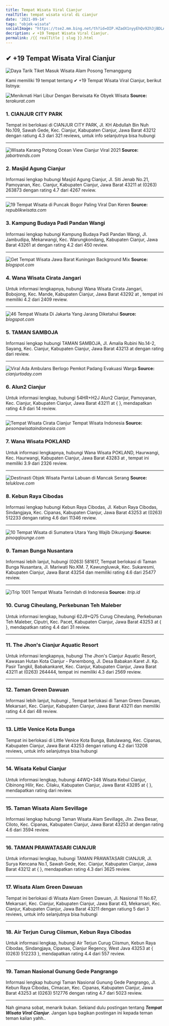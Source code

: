 ```yaml
---
title: Tempat Wisata Viral Cianjur
realTitle: tempat wisata viral di cianjur
date: '2021-09-14'
tags: "objek-wisata"
socialImage: "https://tse2.mm.bing.net/th?id=OIP.HZadX1nyyEhQv92h3jBDLAHaIB&amp;pid=15.1"
decription: ✔ +19 Tempat Wisata Viral Cianjur.
permalink: /{{ realTitle | slug }}.html
---
```


## ✔ +19 Tempat Wisata Viral Cianjur

![Daya Tarik  Tiket Masuk Wisata Alam Posong Temanggung ](https://suwatu.com/gambar/Wisata-Alam-Posong-Temanggung.jpg)



Kami memiliki 19 tempat tentang ✔ +19 Tempat Wisata Viral Cianjur, berikut listnya:



![Menikmati Hari Libur Dengan Berwisata Ke Obyek Wisata ](https://tse1.mm.bing.net/th?id=OIP.ugScyV2_Xe5HsNHEAHJPjwHaEH&amp;pid=15.1)
**Source:** _terakurat.com_


### 1. CIANJUR CITY PARK



Tempat ini berlokasi di CIANJUR CITY PARK, Jl. KH Abdullah Bin Nuh No.109, Sawah Gede, Kec. Cianjur, Kabupaten Cianjur, Jawa Barat 43212 dengan ratiung 4.3 dari 321 reviews, untuk info selanjutnya bisa hubungi 

---


![Wisata Karang Potong Ocean View Cianjur Viral 2021 ](https://tse3.mm.bing.net/th?id=OIP.AhTByGslQAFYVprKFB4J1QHaHs&amp;pid=15.1)
**Source:** _jabartrends.com_


### 2. Masjid Agung Cianjur



Informasi lengkap hubungi Masjid Agung Cianjur, Jl. Siti Jenab No.21, Pamoyanan, Kec. Cianjur, Kabupaten Cianjur, Jawa Barat 43211 at (0263) 263873 dengan rating 4.7 dari 4267 review.

---


![19 Tempat Wisata di Puncak Bogor Paling Viral Dan Keren](https://tse1.mm.bing.net/th?id=OIP.2vX0ZxnjELbV_gbbv1HakgHaEK&amp;pid=15.1)
**Source:** _republikwisata.com_


### 3. Kampung Budaya Padi Pandan Wangi



Informasi lengkap hubungi Kampung Budaya Padi Pandan Wangi, Jl. Jambudipa, Mekarwangi, Kec. Warungkondang, Kabupaten Cianjur, Jawa Barat 43261 at  dengan rating 4.2 dari 450 review.

---


![Get Tempat Wisata Jawa Barat Kuningan Background  Mix ](https://tse4.mm.bing.net/th?id=OIP.Jss_koVvmELvUOIWi5_KigHaEK&amp;pid=15.1)
**Source:** _blogspot.com_


### 4. Wana Wisata Cirata Jangari



Untuk informasi lengkapnya, hubungi Wana Wisata Cirata Jangari, Bobojong, Kec. Mande, Kabupaten Cianjur, Jawa Barat 43292 at , tempat ini memiliki 4.2 dari 2409 review.

---


![46 Tempat Wisata Di Jakarta Yang Jarang Diketahui ](https://tse2.mm.bing.net/th?id=OIP.r3UTfUu8t5MeumeLqV0i2gHaE7&amp;pid=15.1)
**Source:** _blogspot.com_


### 5. TAMAN SAMBOJA



Informasi lengkap hubungi TAMAN SAMBOJA, Jl. Amalia Rubini No.14-2, Sayang, Kec. Cianjur, Kabupaten Cianjur, Jawa Barat 43213 at  dengan rating  dari  review.

---


![Viral Ada Ambulans Berlogo Pemkot Padang Evakuasi Warga ](https://tse4.mm.bing.net/th?id=OIP.ROxoZn3TP6nfETWdbetFvQHaEx&amp;pid=15.1)
**Source:** _cianjurtoday.com_


### 6. Alun2 Cianjur



Untuk informasi lengkap, hubungi 54HR+H2J Alun2 Cianjur, Pamoyanan, Kec. Cianjur, Kabupaten Cianjur, Jawa Barat 43211 at {  }, mendapatkan rating 4.9 dari 14 review.

---


![Tempat Wisata Cirata Cianjur  Tempat Wisata Indonesia](https://tse4.mm.bing.net/th?id=OIP.xmjnuVqUp309oXM6luaswAHaFj&amp;pid=15.1)
**Source:** _pesonawisataindonesia.com_


### 7. Wana Wisata POKLAND



Untuk informasi lengkapnya, hubungi Wana Wisata POKLAND, Haurwangi, Kec. Haurwangi, Kabupaten Cianjur, Jawa Barat 43283 at , tempat ini memiliki 3.9 dari 2326 review.

---


![Destinasti Objek Wisata Pantai Labuan di Mancak Serang ](https://tse4.mm.bing.net/th?id=OIP.5HNT3OnCXSw3KUwqzLXC3wAAAA&amp;pid=15.1)
**Source:** _teluklove.com_


### 8. Kebun Raya Cibodas



Informasi lengkap hubungi Kebun Raya Cibodas, Jl. Kebun Raya Cibodas, Sindangjaya, Kec. Cipanas, Kabupaten Cianjur, Jawa Barat 43253 at (0263) 512233 dengan rating 4.6 dari 11346 review.

---


![10 Tempat Wisata di Sumatera Utara Yang Wajib Dikunjungi](https://tse4.mm.bing.net/th?id=OIP.eIU93t-c3OICYHePjG7lmAHaEc&amp;pid=15.1)
**Source:** _pinoqqlounge.com_


### 9. Taman Bunga Nusantara



Informasi lebih lanjut, hubungi (0263) 581617, Tempat berlokasi di Taman Bunga Nusantara, Jl. Mariwati No.KM. 7, Kawungluwuk, Kec. Sukaresmi, Kabupaten Cianjur, Jawa Barat 43254 dan memiliki rating 4.6 dari 25477 review.

---


![iTrip  1001 Tempat Wisata Terindah di Indonesia](https://tse2.mm.bing.net/th?id=OIP.PVvv3RJ7CJmYB7SXnmTNOwAAAA&amp;pid=15.1)
**Source:** _itrip.id_


### 10. Curug Ciheulang, Perkebunan Teh Maleber



Untuk informasi lengkap, hubungi 62J9+Q75 Curug Ciheulang, Perkebunan Teh Maleber, Ciputri, Kec. Pacet, Kabupaten Cianjur, Jawa Barat 43253 at {  }, mendapatkan rating 4.4 dari 31 review.

---


### 11. The Jhon&#039;s Cianjur Aquatic Resort



Untuk informasi lengkapnya, hubungi The Jhon&#039;s Cianjur Aquatic Resort, Kawasan Hutan Kota Cianjur - Panembong, Jl. Desa Babakan Karet Jl. Kp. Pasir Tangkil, Babakankaret, Kec. Cianjur, Kabupaten Cianjur, Jawa Barat 43211 at (0263) 264444, tempat ini memiliki 4.3 dari 2569 review.

---


### 12. Taman Green Dawuan



Informasi lebih lanjut, hubungi , Tempat berlokasi di Taman Green Dawuan, Mekarsari, Kec. Cianjur, Kabupaten Cianjur, Jawa Barat 43211 dan memiliki rating 4.4 dari 48 review.

---


### 13. Little Venice Kota Bunga



Tempat ini berlokasi di Little Venice Kota Bunga, Batulawang, Kec. Cipanas, Kabupaten Cianjur, Jawa Barat 43253 dengan ratiung 4.2 dari 13208 reviews, untuk info selanjutnya bisa hubungi 

---


### 14. Wisata Kebul Cianjur



Untuk informasi lengkap, hubungi 44WQ+348 Wisata Kebul Cianjur, Cibinong Hilir, Kec. Cilaku, Kabupaten Cianjur, Jawa Barat 43285 at {  }, mendapatkan rating  dari  review.

---


### 15. Taman Wisata Alam Sevillage



Informasi lengkap hubungi Taman Wisata Alam Sevillage, Jln. Ziwa Besar, Ciloto, Kec. Cipanas, Kabupaten Cianjur, Jawa Barat 43253 at  dengan rating 4.6 dari 3594 review.

---


### 16. TAMAN PRAWATASARI CIANJUR



Untuk informasi lengkap, hubungi TAMAN PRAWATASARI CIANJUR, Jl. Surya Kencana No.1, Sawah Gede, Kec. Cianjur, Kabupaten Cianjur, Jawa Barat 43212 at {  }, mendapatkan rating 4.3 dari 3625 review.

---


### 17. Wisata Alam Green Dawuan



Tempat ini berlokasi di Wisata Alam Green Dawuan, Jl. Nasional 11 No.67, Mekarsari, Kec. Cianjur, Kabupaten Cianjur, Jawa Barat 43, Mekarsari, Kec. Cianjur, Kabupaten Cianjur, Jawa Barat 43211 dengan ratiung 5 dari 3 reviews, untuk info selanjutnya bisa hubungi 

---


### 18. Air Terjun Curug Ciismun, Kebun Raya Cibodas



Untuk informasi lengkap, hubungi Air Terjun Curug Ciismun, Kebun Raya Cibodas, Sindangjaya, Cipanas, Cianjur Regency, West Java 43253 at { (0263) 512233 }, mendapatkan rating 4.4 dari 557 review.

---


### 19. Taman Nasional Gunung Gede Pangrango



Informasi lengkap hubungi Taman Nasional Gunung Gede Pangrango, Jl. Kebun Raya Cibodas, Cimacan, Kec. Cipanas, Kabupaten Cianjur, Jawa Barat 43253 at (0263) 512776 dengan rating 4.7 dari 5023 review.

---









Nah gimana sobat, menarik bukan. Sekiand dulu postingan tentang ***Tempat Wisata Viral Cianjur***. Jangan lupa bagikan postingan ini kepada teman teman kalian yahh..
